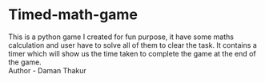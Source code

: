 # Timed-math-game
This is a python game I created for fun purpose, it have some maths calculation and user have to solve all of them to clear the task. It contains a timer which will show us the time taken to complete the game at the end of the game.
<br>
Author - Daman Thakur
